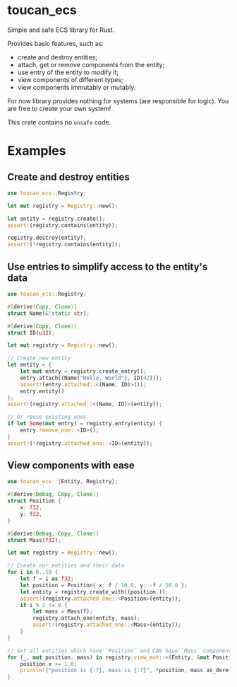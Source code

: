 # toucan_ecs

Simple and safe ECS library for Rust.

Provides basic features, such as:
- create and destroy entities;
- attach, get or remove components from the entity;
- use entry of the entity to modify it;
- view components of different types;
- view components immutably or mutably.

For now library provides nothing for systems (are responsible for logic).
You are free to create your own system!

This crate contains no `unsafe` code.

# Examples

## Create and destroy entities

```rust
use toucan_ecs::Registry;

let mut registry = Registry::new();

let entity = registry.create();
assert!(registry.contains(entity));

registry.destroy(entity);
assert!(!registry.contains(entity));
```

## Use entries to simplify access to the entity's data

```rust
use toucan_ecs::Registry;

#[derive(Copy, Clone)]
struct Name(&'static str);

#[derive(Copy, Clone)]
struct ID(u32);

let mut registry = Registry::new();

// Create new entity
let entity = {
    let mut entry = registry.create_entry();
    entry.attach((Name("Hello, World"), ID(42)));
    assert!(entry.attached::<(Name, ID)>());
    entry.entity()
};
assert!(registry.attached::<(Name, ID)>(entity));

// Or reuse existing ones
if let Some(mut entry) = registry.entry(entity) {
    entry.remove_one::<ID>();
}
assert!(!registry.attached_one::<ID>(entity));
```

## View components with ease

```rust
use toucan_ecs::{Entity, Registry};

#[derive(Debug, Copy, Clone)]
struct Position {
    x: f32,
    y: f32,
}

#[derive(Debug, Copy, Clone)]
struct Mass(f32);

let mut registry = Registry::new();

// Create our entities and their data
for i in 0..10 {
    let f = i as f32;
    let position = Position{ x: f / 10.0, y: -f / 10.0 };
    let entity = registry.create_with((position,));
    assert!(registry.attached_one::<Position>(entity));
    if i % 2 != 0 {
        let mass = Mass(f);
        registry.attach_one(entity, mass);
        assert!(registry.attached_one::<Mass>(entity));
    }
}

// Get all entities which have `Position` and CAN have `Mass` components
for (_, mut position, mass) in registry.view_mut::<(Entity, &mut Position, Option<&Mass>)>() {
    position.x += 1.0;
    println!("position is {:?}, mass is {:?}", *position, mass.as_deref());
}
```
